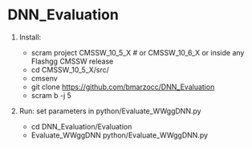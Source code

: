 # DNN_Evaluation

1) Install:

    * scram project CMSSW_10_5_X # or CMSSW_10_6_X or inside any Flashgg CMSSW release
    * cd CMSSW_10_5_X/src/
    * cmsenv
    * git clone https://github.com/bmarzocc/DNN_Evaluation
    * scram b -j 5

2) Run: set parameters in python/Evaluate_WWggDNN.py

    * cd DNN_Evaluation/Evaluation
    * Evaluate_WWggDNN python/Evaluate_WWggDNN.py
   
